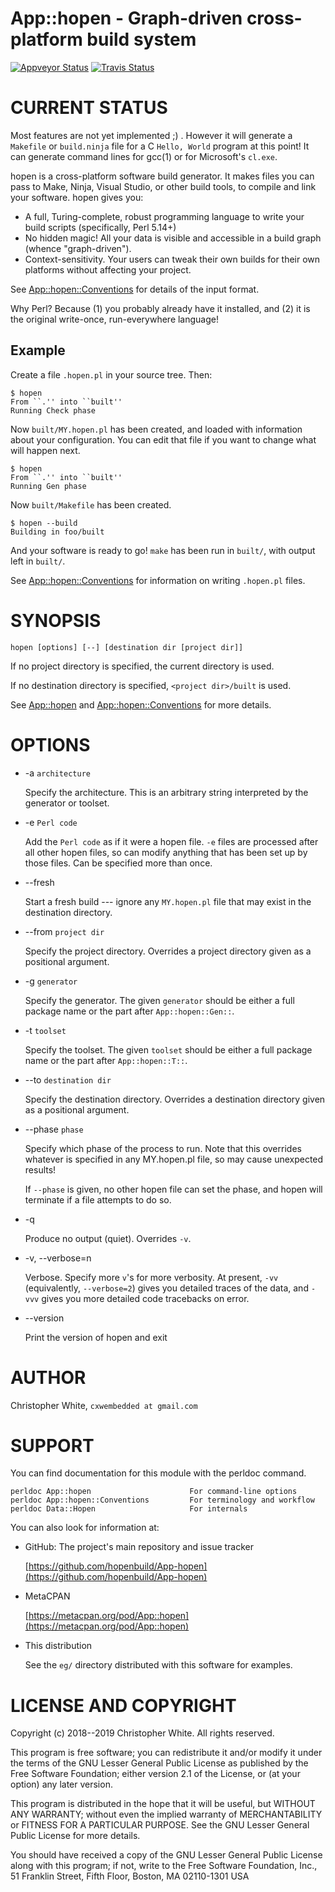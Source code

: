 # App::hopen - Graph-driven cross-platform build system

[![Appveyor Status](https://img.shields.io/appveyor/ci/cxw42/app-hopen.svg?logo=appveyor)](https://ci.appveyor.com/project/cxw42/app-hopen) [![Travis Status](https://img.shields.io/travis/hopenbuild/app-hopen.svg?logo=travis)](https://travis-ci.org/hopenbuild/app-hopen) 


# CURRENT STATUS

Most features are not yet implemented ;) .  However it will generate a
`Makefile` or `build.ninja` file for a C `Hello, World` program at this
point!  It can generate command lines for gcc(1) or for Microsoft's `cl.exe`.


hopen is a cross-platform software build generator.  It makes files you can
pass to Make, Ninja, Visual Studio, or other build tools, to compile and
link your software.  hopen gives you:

- A full, Turing-complete, robust programming language to write your
build scripts (specifically, Perl 5.14+)
- No hidden magic!  All your data is visible and accessible in a build graph
(whence "graph-driven").
- Context-sensitivity.  Your users can tweak their own builds for their own
platforms without affecting your project.

See [App::hopen::Conventions](https://metacpan.org/pod/App::hopen::Conventions) for details of the input format.

Why Perl?  Because (1) you probably already have it installed, and
(2) it is the original write-once, run-everywhere language!

## Example

Create a file `.hopen.pl` in your source tree.  Then:

    $ hopen
    From ``.'' into ``built''
    Running Check phase

Now `built/MY.hopen.pl` has been created, and loaded with information about
your configuration.  You can edit that file if you want to change what will
happen next.

    $ hopen
    From ``.'' into ``built''
    Running Gen phase

Now `built/Makefile` has been created.

    $ hopen --build
    Building in foo/built

And your software is ready to go!  `make` has been run in `built/`,
with output left in `built/`.

See [App::hopen::Conventions](https://metacpan.org/pod/App::hopen::Conventions) for information on writing `.hopen.pl` files.

# SYNOPSIS

    hopen [options] [--] [destination dir [project dir]]

If no project directory is specified, the current directory is used.

If no destination directory is specified, `<project dir>/built` is used.

See [App::hopen](https://metacpan.org/pod/App::hopen) and [App::hopen::Conventions](https://metacpan.org/pod/App::hopen::Conventions) for more details.

# OPTIONS

- -a `architecture`

    Specify the architecture.  This is an arbitrary string interpreted by the
    generator or toolset.

- -e `Perl code`

    Add the `Perl code` as if it were a hopen file.  `-e` files are processed
    after all other hopen files, so can modify anything that has been set up
    by those files.  Can be specified more than once.

- --fresh

    Start a fresh build --- ignore any `MY.hopen.pl` file that may exist in
    the destination directory.

- --from `project dir`

    Specify the project directory.  Overrides a project directory given as a
    positional argument.

- -g `generator`

    Specify the generator.  The given `generator` should be either a full package
    name or the part after `App::hopen::Gen::`.

- -t `toolset`

    Specify the toolset.  The given `toolset` should be either a full package
    name or the part after `App::hopen::T::`.

- --to `destination dir`

    Specify the destination directory.  Overrides a destination directory given
    as a positional argument.

- --phase `phase`

    Specify which phase of the process to run.  Note that this overrides whatever
    is specified in any MY.hopen.pl file, so may cause unexpected results!

    If `--phase` is given, no other hopen file can set the phase, and hopen will
    terminate if a file attempts to do so.

- -q

    Produce no output (quiet).  Overrides `-v`.

- -v, --verbose=n

    Verbose.  Specify more `v`'s for more verbosity.  At present, `-vv`
    (equivalently, `--verbose=2`) gives
    you detailed traces of the data, and `-vvv` gives you more detailed
    code tracebacks on error.

- --version

    Print the version of hopen and exit

# AUTHOR

Christopher White, `cxwembedded at gmail.com`

# SUPPORT

You can find documentation for this module with the perldoc command.

    perldoc App::hopen                      For command-line options
    perldoc App::hopen::Conventions         For terminology and workflow
    perldoc Data::Hopen                     For internals

You can also look for information at:

- GitHub: The project's main repository and issue tracker

    [https://github.com/hopenbuild/App-hopen](https://github.com/hopenbuild/App-hopen)

- MetaCPAN

    [https://metacpan.org/pod/App::hopen](https://metacpan.org/pod/App::hopen)

- This distribution

    See the `eg/` directory distributed with this software for examples.

# LICENSE AND COPYRIGHT

Copyright (c) 2018--2019 Christopher White.  All rights reserved.

This program is free software; you can redistribute it and/or
modify it under the terms of the GNU Lesser General Public
License as published by the Free Software Foundation; either
version 2.1 of the License, or (at your option) any later version.

This program is distributed in the hope that it will be useful,
but WITHOUT ANY WARRANTY; without even the implied warranty of
MERCHANTABILITY or FITNESS FOR A PARTICULAR PURPOSE.  See the GNU
Lesser General Public License for more details.

You should have received a copy of the GNU Lesser General Public
License along with this program; if not, write to the Free
Software Foundation, Inc.,
51 Franklin Street, Fifth Floor, Boston, MA 02110-1301  USA
